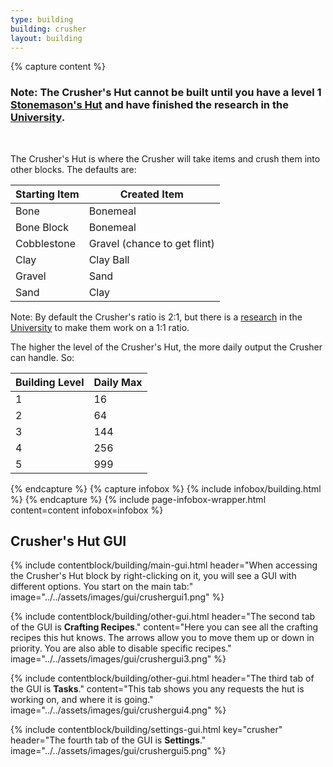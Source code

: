 ```yaml
---
type: building
building: crusher
layout: building
---
```

{% capture content %}
### Note: The Crusher's Hut cannot be built until you have a level 1 [Stonemason's Hut](../../source/buildings/stonemason) and have finished the research in the [University](../../source/buildings/university).
<br>

The Crusher's Hut is where the Crusher will take items and crush them into other blocks. The defaults are: 

| Starting Item | Created Item                 |
| ------------- | ---------------------------- |
| Bone          | Bonemeal                     |
| Bone Block    | Bonemeal                     |
| Cobblestone   | Gravel (chance to get flint) |
| Clay          | Clay Ball                    |
| Gravel        | Sand                         |
| Sand          | Clay                         |

Note: By default the Crusher's ratio is 2:1, but there is a [research](../../source/systems/research) in the [University](../../source/buildings/university) to make them work on a 1:1 ratio.

The higher the level of the Crusher's Hut, the more daily output the Crusher can handle. So:

| Building Level | Daily Max |
| -------------- | --------- |
| 1              | 16        |
| 2              | 64        |
| 3              | 144       |
| 4              | 256       |
| 5              | 999       |
{% endcapture %}
{% capture infobox %}
{% include infobox/building.html %}
{% endcapture %}
{% include page-infobox-wrapper.html content=content infobox=infobox %}

## Crusher's Hut GUI

{% include contentblock/building/main-gui.html header="When accessing the Crusher's Hut block by right-clicking on it, you will see a GUI with different options. You start on the main tab:" image="../../assets/images/gui/crushergui1.png" %}

{% include contentblock/building/other-gui.html header="The second tab of the GUI is <strong>Crafting Recipes</strong>." content="Here you can see all the crafting recipes this hut knows.  The arrows allow you to move them up or down in priority.  You are also able to disable specific recipes." image="../../assets/images/gui/crushergui3.png" %}

{% include contentblock/building/other-gui.html header="The third tab of the GUI is <strong>Tasks</strong>." content="This tab shows you any requests the hut is working on, and where it is going." image="../../assets/images/gui/crushergui4.png" %}

{% include contentblock/building/settings-gui.html key="crusher" header="The fourth tab of the GUI is <strong>Settings</strong>." image="../../assets/images/gui/crushergui5.png" %}